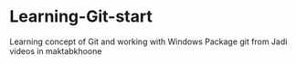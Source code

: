 # Learning-Git-start
Learning concept of Git and working with Windows Package git from Jadi videos in maktabkhoone
